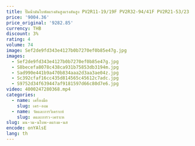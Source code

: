 ```yaml
---
title: ปั๊มน้ํามันใบพัดแรงดันสูงแรงดันสูง PV2R11-19/19F PV2R32-94/41F PV2R21-53/23
price: '9004.36'
price_original: '9282.85'
currency: THB
discount: 3%
rating: 4
volume: 74
image: Sef2de9fd343e4127b0b7270ef0b85e47g.jpg
images:
  - Sef2de9fd343e4127b0b7270ef0b85e47g.jpg
  - S8becefa8078c438ca931b75853db3194m.jpg
  - Sad990e441b9a470b834aaa2d3aa3ae04z.jpg
  - Sc392cfaf16cc435d814565c45612c7adc.jpg
  - S9752d34f639447af9181597d66c80d7e6.jpg
video: 4000247280368.mp4
categories:
  - name: เครื่องมือ
    slug: เคร-องม
  - name: วัดและการวิเคราะห์
    slug: ดและการว-เคราะห
slug: มน-าม-นใบพ-ดแรงด-นส
encode: onYAlsE
lang: th
---
```

  
